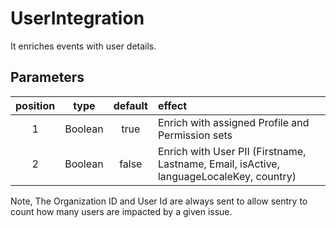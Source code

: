 # UserIntegration

It enriches events with user details.

## Parameters

| position |  type   | default | effect                                                                                  |
| :------: | :-----: | :-----: | :-------------------------------------------------------------------------------------- |
|    1     | Boolean |  true   | Enrich with assigned Profile and Permission sets                                        |
|    2     | Boolean |  false  | Enrich with User PII (Firstname, Lastname, Email, isActive, languageLocaleKey, country) |

Note, The Organization ID and User Id are always sent to allow sentry to count how many users are impacted by a given issue.

